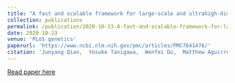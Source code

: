 ```yaml
---
title: "A fast and scalable framework for large-scale and ultrahigh-dimensional sparse regression with application to the UK Biobank"
collection: publications
permalink: /publication/2020-10-23-A-fast-and-scalable-framework-for-large-scale-and-ultrahigh-dimensional-sparse-regression-with-application-to-the-UK-Biobank
date: 2020-10-23
venue: 'PLoS genetics'
paperurl: 'https://www.ncbi.nlm.nih.gov/pmc/articles/PMC7641476/'
citation: 'Junyang Qian,  Yosuke Tanigawa,  Wenfei Du,  Matthew Aguirre,  Chris Chang,  Robert Tibshirani,  Manuel Rivas,  Trevor Hastie, &quot;A fast and scalable framework for large-scale and ultrahigh-dimensional sparse regression with application to the UK Biobank.&quot; PLoS genetics, 2020.'
---
```

[Read paper here](https://www.ncbi.nlm.nih.gov/pmc/articles/PMC7641476/)

